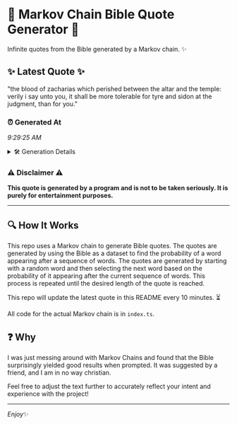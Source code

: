 # 📖 Markov Chain Bible Quote Generator 📖

Infinite quotes from the Bible generated by a Markov chain. ✨

## ✨ Latest Quote ✨
"the blood of zacharias which perished between the altar and the temple: verily i say unto you, it shall be more tolerable for tyre and sidon at the judgment, than for you."

### ⏰ Generated At
*9:29:25 AM*

<details>
    <summary>🛠️ Generation Details</summary>
    <p>
        <strong>🌱 Seed:</strong> the<br>
        <strong>🔄 Iterations:</strong> 31<br>
        <strong>📜 Context History:</strong><br>[ the ]: blood<br>[ the, blood ]: of<br>[ the, blood, of ]: zacharias<br>[ the, blood, of, zacharias ]: which<br>[ the, blood, of, zacharias, which ]: perished<br>[ the, blood, of, zacharias, which, perished ]: between<br>[ blood, of, zacharias, which, perished, between ]: the<br>[ of, zacharias, which, perished, between, the ]: altar<br>[ zacharias, which, perished, between, the, altar ]: and<br>[ which, perished, between, the, altar, and ]: the<br>[ perished, between, the, altar, and, the ]: temple:<br>[ between, the, altar, and, the, temple: ]: verily<br>[ the, altar, and, the, temple:, verily ]: i<br>[ altar, and, the, temple:, verily, i ]: say<br>[ and, the, temple:, verily, i, say ]: unto<br>[ the, temple:, verily, i, say, unto ]: you,<br>[ temple:, verily, i, say, unto, you, ]: it<br>[ verily, i, say, unto, you,, it ]: shall<br>[ i, say, unto, you,, it, shall ]: be<br>[ say, unto, you,, it, shall, be ]: more<br>[ unto, you,, it, shall, be, more ]: tolerable<br>[ you,, it, shall, be, more, tolerable ]: for<br>[ it, shall, be, more, tolerable, for ]: tyre<br>[ shall, be, more, tolerable, for, tyre ]: and<br>[ be, more, tolerable, for, tyre, and ]: sidon<br>[ more, tolerable, for, tyre, and, sidon ]: at<br>[ tolerable, for, tyre, and, sidon, at ]: the<br>[ for, tyre, and, sidon, at, the ]: judgment,<br>[ tyre, and, sidon, at, the, judgment, ]: than<br>[ and, sidon, at, the, judgment,, than ]: for<br>[ sidon, at, the, judgment,, than, for ]: you.<br>
    </p>
</details>

### ⚠️ Disclaimer ⚠️
**This quote is generated by a program and is not to be taken seriously. It is purely for entertainment purposes.**

---

## 🔍 How It Works

This repo uses a Markov chain to generate Bible quotes. The quotes are generated by using the Bible as a dataset to find the probability of a word appearing after a sequence of words. The quotes are generated by starting with a random word and then selecting the next word based on the probability of it appearing after the current sequence of words. This process is repeated until the desired length of the quote is reached.

This repo will update the latest quote in this README every 10 minutes. ⏳

All code for the actual Markov chain is in `index.ts`.

## ❓ Why

I was just messing around with Markov Chains and found that the Bible surprisingly yielded good results when prompted. 
It was suggested by a friend, and I am in no way christian.

Feel free to adjust the text further to accurately reflect your intent and experience with the project!

---

*Enjoy*✨
